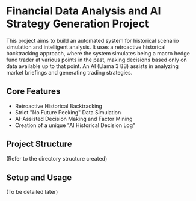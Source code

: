 # Financial Data Analysis and AI Strategy Generation Project

This project aims to build an automated system for historical scenario simulation and intelligent analysis.
It uses a retroactive historical backtracking approach, where the system simulates being a macro hedge fund trader at various points in the past, making decisions based only on data available up to that point.
An AI (Llama 3 8B) assists in analyzing market briefings and generating trading strategies.

## Core Features
- Retroactive Historical Backtracking
- Strict "No Future Peeking" Data Simulation
- AI-Assisted Decision Making and Factor Mining
- Creation of a unique "AI Historical Decision Log"

## Project Structure
(Refer to the directory structure created)

## Setup and Usage
(To be detailed later)
